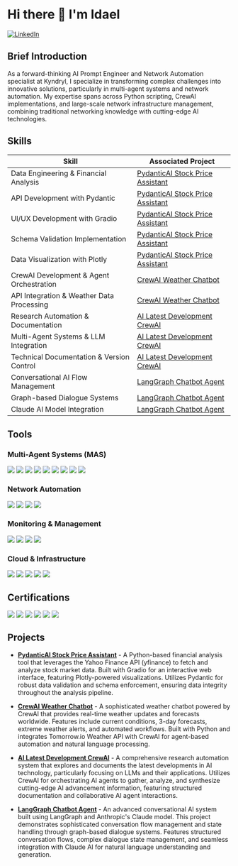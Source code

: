 # Hi there 👋 I'm Idael

[![LinkedIn](https://img.shields.io/badge/-LinkedIn-0077B5?style=for-the-badge&logo=linkedin&logoColor=white)](https://www.linkedin.com/in/idael-pineiro-ai-multy-agent-systems/)

## Brief Introduction
As a forward-thinking AI Prompt Engineer and Network Automation specialist at Kyndryl, I specialize in transforming complex challenges into innovative solutions, particularly in multi-agent systems and network automation. My expertise spans across Python scripting, CrewAI implementations, and large-scale network infrastructure management, combining traditional networking knowledge with cutting-edge AI technologies.

## Skills
| Skill | Associated Project |
|-------|-------------------|
| Data Engineering & Financial Analysis | [PydanticAI Stock Price Assistant](https://github.com/ProactiveAIAgents/PydanticAI_Stock_Price_Assistant) |
| API Development with Pydantic | [PydanticAI Stock Price Assistant](https://github.com/ProactiveAIAgents/PydanticAI_Stock_Price_Assistant) |
| UI/UX Development with Gradio | [PydanticAI Stock Price Assistant](https://github.com/ProactiveAIAgents/PydanticAI_Stock_Price_Assistant) |
| Schema Validation Implementation | [PydanticAI Stock Price Assistant](https://github.com/ProactiveAIAgents/PydanticAI_Stock_Price_Assistant) |
| Data Visualization with Plotly | [PydanticAI Stock Price Assistant](https://github.com/ProactiveAIAgents/PydanticAI_Stock_Price_Assistant) |
| CrewAI Development & Agent Orchestration | [CrewAI Weather Chatbot](https://github.com/ProactiveAIAgents/CrewAI_Weather_Chatbot) |
| API Integration & Weather Data Processing | [CrewAI Weather Chatbot](https://github.com/ProactiveAIAgents/CrewAI_Weather_Chatbot) |
| Research Automation & Documentation | [AI Latest Development CrewAI](https://github.com/ProactiveAIAgents/AI_Latest_Development_CrewAI) |
| Multi-Agent Systems & LLM Integration | [AI Latest Development CrewAI](https://github.com/ProactiveAIAgents/AI_Latest_Development_CrewAI) |
| Technical Documentation & Version Control | [AI Latest Development CrewAI](https://github.com/ProactiveAIAgents/AI_Latest_Development_CrewAI) |
| Conversational AI Flow Management | [LangGraph Chatbot Agent](https://github.com/ProactiveAIAgents/LangGraph_Chatbot_Agent) |
| Graph-based Dialogue Systems | [LangGraph Chatbot Agent](https://github.com/ProactiveAIAgents/LangGraph_Chatbot_Agent) |
| Claude AI Model Integration | [LangGraph Chatbot Agent](https://github.com/ProactiveAIAgents/LangGraph_Chatbot_Agent) |

## Tools
### Multi-Agent Systems (MAS)
<div>
<img src="https://img.shields.io/badge/-CrewAI-FF6B6B?style=for-the-badge&logo=python&logoColor=white" />
<img src="https://img.shields.io/badge/-LangChain-32CD32?style=for-the-badge&logo=chainlink&logoColor=white" />
<img src="https://img.shields.io/badge/-OpenAI_API-412991?style=for-the-badge&logo=openai&logoColor=white" />
<img src="https://img.shields.io/badge/-Anthropic_API-00A0D1?style=for-the-badge&logo=data:image/svg+xml;base64,PHN2ZyB4bWxucz0iaHR0cDovL3d3dy53My5vcmcvMjAwMC9zdmciIHZpZXdCb3g9IjAgMCAyNCAyNCI+PC9zdmc+&logoColor=white" />
<img src="https://img.shields.io/badge/-HuggingFace-FFD21E?style=for-the-badge&logo=huggingface&logoColor=black" />
<img src="https://img.shields.io/badge/-Xai_(Grok)_API-000000?style=for-the-badge&logo=x&logoColor=white" />
<img src="https://img.shields.io/badge/-Groq_API-3DDC84?style=for-the-badge&logo=data:image/svg+xml;base64,PHN2ZyB4bWxucz0iaHR0cDovL3d3dy53My5vcmcvMjAwMC9zdmciIHZpZXdCb3g9IjAgMCAyNCAyNCI+PC9zdmc+&logoColor=white" />
<img src="https://img.shields.io/badge/-PydanticAI-E6484F?style=for-the-badge&logo=python&logoColor=white" />
<img src="https://img.shields.io/badge/-Tomorrow.io_API-0088CC?style=for-the-badge&logo=weather&logoColor=white" />
</div>


### Network Automation
<div>
<img src="https://img.shields.io/badge/-DNAC-1679A7?style=for-the-badge&logo=cisco&logoColor=white" />
<img src="https://img.shields.io/badge/-Ansible_Tower-EE0000?style=for-the-badge&logo=ansible&logoColor=white" />
<img src="https://img.shields.io/badge/-ThousandEyes-00A0DF?style=for-the-badge&logo=cisco&logoColor=white" />
<img src="https://img.shields.io/badge/-Python_Scripting-3776AB?style=for-the-badge&logo=python&logoColor=white" />
</div>

### Monitoring & Management
<div>
<img src="https://img.shields.io/badge/-SolarWinds-F3BB1C?style=for-the-badge&logo=solarwinds&logoColor=white" />
<img src="https://img.shields.io/badge/-Nagios-EE0000?style=for-the-badge&logo=nagios&logoColor=white" />
<img src="https://img.shields.io/badge/-Cisco_Meraki-67B346?style=for-the-badge&logo=cisco&logoColor=white" />
<img src="https://img.shields.io/badge/-PRTG-0082C9?style=for-the-badge&logo=paessler&logoColor=white" />
</div>

### Cloud & Infrastructure
<div>
<img src="https://img.shields.io/badge/-TrueSight-0078D4?style=for-the-badge&logo=bmc&logoColor=white" />
<img src="https://img.shields.io/badge/-Aruba_AirWave-F5820D?style=for-the-badge&logo=aruba&logoColor=white" />
<img src="https://img.shields.io/badge/-IMC-00BCF2?style=for-the-badge&logoColor=white" />
<img src="https://img.shields.io/badge/-Kubernetes-326CE5?style=for-the-badge&logo=kubernetes&logoColor=white" />
<img src="https://img.shields.io/badge/-Google_Vertex_AI-4285F4?style=for-the-badge&logo=google-cloud&logoColor=white" />
</div>

## Certifications
<div>
<img src="https://img.shields.io/badge/-CCNP_R&S-1BA0D7?style=for-the-badge&logo=cisco&logoColor=white" />
<img src="https://img.shields.io/badge/-Network%2B-007ACC?style=for-the-badge&logo=CompTIA&logoColor=white" />
<img src="https://img.shields.io/badge/-Multi_AI_Agent_Systems-FF6B6B?style=for-the-badge&logo=crewai&logoColor=white" />
<img src="https://img.shields.io/badge/-Generative_AI_for_Everyone-00A67E?style=for-the-badge&logo=coursera&logoColor=white" />
<img src="https://img.shields.io/badge/-ChatGPT_for_Everyone-00A0EE?style=for-the-badge&logo=openai&logoColor=white" />
<img src="https://img.shields.io/badge/-Python_Programming-3776AB?style=for-the-badge&logo=python&logoColor=white" />
</div>

## Projects

- **[PydanticAI Stock Price Assistant](https://github.com/ProactiveAIAgents/PydanticAI_Stock_Price_Assistant)** - A Python-based financial analysis tool that leverages the Yahoo Finance API (yfinance) to fetch and analyze stock market data. Built with Gradio for an interactive web interface, featuring Plotly-powered visualizations. Utilizes Pydantic for robust data validation and schema enforcement, ensuring data integrity throughout the analysis pipeline.

- **[CrewAI Weather Chatbot](https://github.com/ProactiveAIAgents/CrewAI_Weather_Chatbot)** - A sophisticated weather chatbot powered by CrewAI that provides real-time weather updates and forecasts worldwide. Features include current conditions, 3-day forecasts, extreme weather alerts, and automated workflows. Built with Python and integrates Tomorrow.io Weather API with CrewAI for agent-based automation and natural language processing.

- **[AI Latest Development CrewAI](https://github.com/ProactiveAIAgents/AI_Latest_Development_CrewAI)** - A comprehensive research automation system that explores and documents the latest developments in AI technology, particularly focusing on LLMs and their applications. Utilizes CrewAI for orchestrating AI agents to gather, analyze, and synthesize cutting-edge AI advancement information, featuring structured documentation and collaborative AI agent interactions.

- **[LangGraph Chatbot Agent](https://github.com/ProactiveAIAgents/LangGraph_Chatbot_Agent)** - An advanced conversational AI system built using LangGraph and Anthropic's Claude model. This project demonstrates sophisticated conversation flow management and state handling through graph-based dialogue systems. Features structured conversation flows, complex dialogue state management, and seamless integration with Claude AI for natural language understanding and generation.
